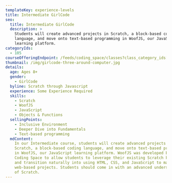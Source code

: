 ```yaml
---
templateKey: experience-levels
title: Intermediate GirlCode
seo:
  title: Intermediate GirlCode
  description: >
    Students will create advanced projects in Scratch, a block-based coding
    language, and move onto text-based programming in WoofJS, our JavaScript
    learning platform.
categoryIds:
  - 105
courseOfferingEndpoint: /feeds/coding_space/classes?class_category_ids[]=105
thumbnail: /img/girlcode-three-around-computer.jpg
details:
  age: Ages 8+
  gender:
    - GirlCode
  byline: Scratch through Javascript
  experience: Some Experience Required
  skills:
    - Scratch
    - WoofJS
    - JavaScript
    - Objects & Functions
  sellingPoints:
    - Inclusive Environment
    - Deeper Dive into Fundamentals
    - Text-based programming
  mdContent:
    In our Intermediate course, students will create advanced projects in
    Scratch, a block-based coding language, and move onto text-based programming
    in WoofJS, our JavaScript learning platform. WoofJS was developed by The
    Coding Space to allow students to leverage their existing Scratch knowledge
    and transition naturally into using HTML, CSS, and JavaScript to make
    web-based projects. Students should come in with an advanced understanding
    of Scratch.
---
```

